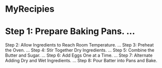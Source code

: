 # MyRecipies
# Step 1: Prepare Baking Pans. ...
Step 2: Allow Ingredients to Reach Room Temperature. ...
Step 3: Preheat the Oven. ...
Step 4: Stir Together Dry Ingredients. ...
Step 5: Combine the Butter and Sugar. ...
Step 6: Add Eggs One at a Time. ...
Step 7: Alternate Adding Dry and Wet Ingredients. ...
Step 8: Pour Batter into Pans and Bake.
